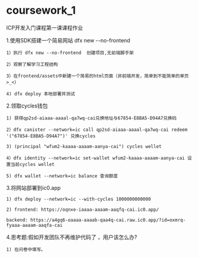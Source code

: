 # coursework_1

ICP开发入门课程第一课课程作业  

1.使用SDK搭建一个简易网站 dfx new --no-frontend

    1）执行 dfx new --no-frontend  创建项目,无前端脚手架

    2）观察了解学习工程结构

    3）在frontend/assets中新建一个简易的html页面（非前端开发，简单到不能简单的单页>_<）

    4) dfx deploy 本地部署并测试

2.领取cycles钱包  

    1) 获得qp2sd-aiaaa-aaaal-qa7wq-cai兑换地址与67854-E8BA5-D94A7兑换码

    2）dfx canister --network=ic call qp2sd-aiaaa-aaaal-qa7wq-cai redeem '("67854-E8BA5-D94A7")' 兑换cycles

    3) (principal "wfum2-kaaaa-aaaam-aanya-cai") cycles wellet

    4）dfx identity --network=ic set-wallet wfum2-kaaaa-aaaam-aanya-cai 设置当前cycles wellet

    5) dfx wallet --network=ic balance 查询额度

3.将网站部署到ic0.app  

    1) dfx deploy --network=ic --with-cycles 1000000000000

    2) frontend: https://oqnxe-iaaaa-aaaam-aaqfq-cai.ic0.app/  

    backend: https://a4gq6-oaaaa-aaaab-qaa4q-cai.raw.ic0.app/?id=oxmrq-fyaaa-aaaam-aaqfa-cai

4.思考题:假如开发团队不再维护代码了 ，用户该怎么办?  

    1) 在问卷中填写。
